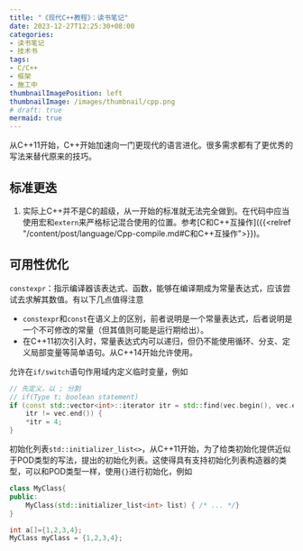 ```yaml
---
title: "《现代C++教程》：读书笔记"
date: 2023-12-27T12:25:30+08:00
categories:
- 读书笔记
- 技术书
tags:
- C/C++
- 框架
- 施工中
thumbnailImagePosition: left
thumbnailImage: /images/thumbnail/cpp.png
# draft: true
mermaid: true
---
```

从C++11开始，C++开始加速向一门更现代的语言进化。很多需求都有了更优秀的写法来替代原来的技巧。
<!--more-->
## 标准更迭
1. 实际上C++并不是C的超级，从一开始的标准就无法完全做到。在代码中应当使用宏和```extern```来严格标记混合使用的位置。参考[C和C++互操作]({{<relref "/content/post/language/Cpp-compile.md#C和C++互操作">}})。


## 可用性优化
```constexpr```：指示编译器该表达式、函数，能够在编译期成为常量表达式，应该尝试去求解其数值。有以下几点值得注意
- ```constexpr```和```const```在语义上的区别，前者说明是一个常量表达式，后者说明是一个不可修改的常量（但其值则可能是运行期给出）。
- 在C++11初次引入时，常量表达式内可以递归，但仍不能使用循环、分支、定义局部变量等简单语句。从C++14开始允许使用。

允许在```if/switch```语句作用域内定义临时变量，例如
```cpp
// 先定义，以 ; 分割
// if(Type t; boolean statement)
if (const std::vector<int>::iterator itr = std::find(vec.begin(), vec.end(), 3);
    itr != vec.end()) {
    *itr = 4;
}
```

初始化列表```std::initializer_list<>```，从C++11开始，为了给类初始化提供近似于POD类型的写法，提出的初始化列表。这使得具有支持初始化列表构造器的类型，可以和POD类型一样，使用```{}```进行初始化，例如
```cpp
class MyClass{
public:
    MyClass(std::initializer_list<int> list) { /* ... */}
}

int a[]={1,2,3,4};
MyClass myClass = {1,2,3,4};

```